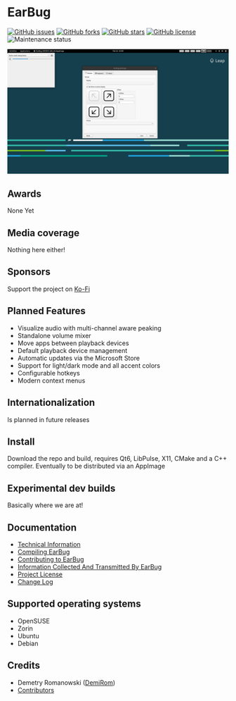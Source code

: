 # EarBug

[![GitHub issues](https://img.shields.io/github/issues/DemiRom/EarBug?style=flat-square)](https://github.com/DemiRom/EarBug/issues) [![GitHub forks](https://img.shields.io/github/forks/DemiRom/EarBug?style=flat-square)](https://github.com/DemiRom/EarBug/network) [![GitHub stars](https://img.shields.io/github/stars/DemiRom/EarBug?style=flat-square)](https://github.com/DemiRom/EarBug/stargazers) [![GitHub license](https://img.shields.io/github/license/DemiRom/EarBug?style=flat-square)](https://github.com/DemiRom/EarBug/blob/main/LICENSE) ![Maintenance status](https://img.shields.io/maintenance/yes/2024?style=flat-square)

![Screnshot](EarBugScreenShot.png)

## Awards

None Yet

## Media coverage

Nothing here either! 

## Sponsors

Support the project on [Ko-Fi](https://ko-fi.com/demilovato)

## Planned Features

* Visualize audio with multi-channel aware peaking
* Standalone volume mixer
* Move apps between playback devices
* Default playback device management
* Automatic updates via the Microsoft Store
* Support for light/dark mode and all accent colors
* Configurable hotkeys
* Modern context menus

## Internationalization

Is planned in future releases

## Install

Download the repo and build, requires Qt6, LibPulse, X11, CMake and a C++ compiler. 
Eventually to be distributed via an AppImage
 
## Experimental dev builds

Basically where we are at!

## Documentation
* [Technical Information](./README.md)
* [Compiling EarBug](./COMPILING.md)
* [Contributing to EarBug](./CONTRIBUTING.md)
* [Information Collected And Transmitted By EarBug](./PRIVACY.md)
* [Project License](./LICENSE)
* [Change Log](./CHANGELOG.md)

## Supported operating systems
- OpenSUSE
- Zorin
- Ubuntu
- Debian


## Credits
- Demetry Romanowski ([DemiRom](https://github.com/demirom))
- [Contributors](https://github.com/DemiRom/EarBug/graphs/contributors)
